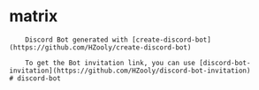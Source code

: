 # matrix
		Discord Bot generated with [create-discord-bot](https://github.com/HZooly/create-discord-bot)

		To get the Bot invitation link, you can use [discord-bot-invitation](https://github.com/HZooly/discord-bot-invitation)
	# discord-bot
